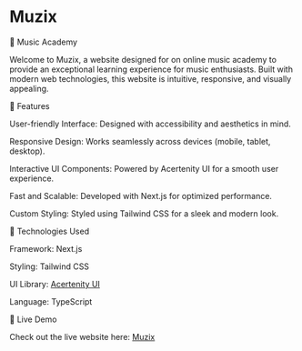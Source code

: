 # Muzix

🎵 Music Academy

Welcome to Muzix, a website designed for on online music academy to provide an exceptional learning experience for music enthusiasts. Built with modern web technologies, this website is intuitive, responsive, and visually appealing.

🌟 Features

User-friendly Interface: Designed with accessibility and aesthetics in mind.
  
Responsive Design: Works seamlessly across devices (mobile, tablet, desktop).

Interactive UI Components: Powered by Acertenity UI for a smooth user experience.

Fast and Scalable: Developed with Next.js for optimized performance.

Custom Styling: Styled using Tailwind CSS for a sleek and modern look.

🚀 Technologies Used

Framework: Next.js

Styling: Tailwind CSS

UI Library: [Acertenity UI](https://ui.aceternity.com/)

Language: TypeScript

🔗 Live Demo

Check out the live website here: [Muzix](https://music-academy-amber-three.vercel.app/)
